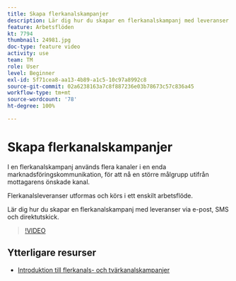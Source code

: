 ```yaml
---
title: Skapa flerkanalskampanjer
description: Lär dig hur du skapar en flerkanalskampanj med leveranser via e-post, SMS och direktutskick.
feature: Arbetsflöden
kt: 7794
thumbnail: 24981.jpg
doc-type: feature video
activity: use
team: TM
role: User
level: Beginner
exl-id: 5f71cea8-aa13-4b89-a1c5-10c97a8992c8
source-git-commit: 02a6238163a7c8f887236e03b78673c57c836a45
workflow-type: tm+mt
source-wordcount: '78'
ht-degree: 100%

---
```


# Skapa flerkanalskampanjer

I en flerkanalskampanj används flera kanaler i en enda marknadsföringskommunikation, för att nå en större målgrupp utifrån mottagarens önskade kanal.

Flerkanalsleveranser utformas och körs i ett enskilt arbetsflöde.

Lär dig hur du skapar en flerkanalskampanj med leveranser via e-post, SMS och direktutskick.

>[!VIDEO](https://video.tv.adobe.com/v/24981?quality=12)

## Ytterligare resurser

* [Introduktion till flerkanals- och tvärkanalskampanjer](/help/orchestrate-campaigns/introduction-to-cross-and-multi-channel-campaigns.md)
